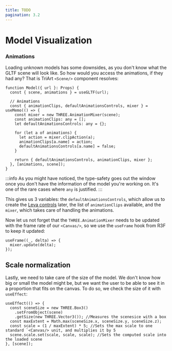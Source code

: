 ```yaml
---
title: TODO
pagination: 3.2
---
```


# Model Visualization

### Animations

Loading unknown models has some downsides, as you don't know what the GLTF scene will look like. So how would you access the animations, if they had any? That is TriArt `<Scene/>` component resolves:

```tsx title="src/components/Scene.tsx"
function Model({ url }: Props) {
  const { scene, animations } = useGLTF(url);

  // Animations
  const { animationClips, defaultAnimationsControls, mixer } = useMemo(() => {
    const mixer = new THREE.AnimationMixer(scene);
    const animationClips: any = [];
    let defaultAnimationsControls: any = {};

    for (let a of animations) {
      let action = mixer.clipAction(a);
      animationClips[a.name] = action;
      defaultAnimationsControls[a.name] = false;
    }

    return { defaultAnimationsControls, animationClips, mixer };
  }, [animations, scene]);
}
```

:::info
As you might have noticed, the type-safety goes out the window once you don't have the information of the model you're working on. It's one of the rare cases where `any` is justified.
:::

This gives us 3 variables: the `defaultAnimationsControls`, which allow us to create the [Leva controls](/docs/common-libraries#leva-controls) later, the list of `animationClips` available, and the `mixer`, which takes care of handling the animations.

Now let us not forget that the `THREE.AnimationMixer` needs to be updated with the frame rate of our `<Canvas/>`, so we use the `useFrame` hook from R3F to keep it updated:

```tsx
useFrame((_, delta) => {
  mixer.update(delta);
});
```

## Scale normalization

Lastly, we need to take care of the size of the model. We don't know how big or small the model might be, but we want the user to be able to see it in a proportion that fits on the canvas. To do so, we check the size of it with `useEffect`:

```tsx
useEffect(() => {
  const sceneSize = new THREE.Box3()
    .setFromObject(scene)
    .getSize(new THREE.Vector3()); //Measures the scenesice with a box
  const maxExtent = Math.max(sceneSize.x, sceneSize.y, sceneSize.z);
  const scale = (1 / maxExtent) * 5; //Sets the max scale to one standard `<Canvas/> unit, and multiplies it by 5
  scene.scale.set(scale, scale, scale); //Sets the computed scale into the loaded scene
}, [scene]);
```
